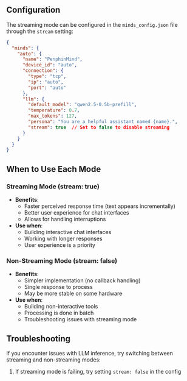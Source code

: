 ## Configuration

The streaming mode can be configured in the `minds_config.json` file through the `stream` setting:

```json
{
  "minds": {
    "auto": {
      "name": "PenphinMind",
      "device_id": "auto",
      "connection": {
        "type": "tcp",
        "ip": "auto",
        "port": "auto"
      },
      "llm": {
        "default_model": "qwen2.5-0.5b-prefill",
        "temperature": 0.7,
        "max_tokens": 127,
        "persona": "You are a helpful assistant named {name}.",
        "stream": true  // Set to false to disable streaming
      }
    }
  }
}
``` 

## When to Use Each Mode

### Streaming Mode (stream: true)
- **Benefits**: 
  - Faster perceived response time (text appears incrementally)
  - Better user experience for chat interfaces
  - Allows for handling interruptions
- **Use when**:
  - Building interactive chat interfaces
  - Working with longer responses
  - User experience is a priority

### Non-Streaming Mode (stream: false)
- **Benefits**:
  - Simpler implementation (no callback handling)
  - Single response to process
  - May be more stable on some hardware
- **Use when**:
  - Building non-interactive tools
  - Processing is done in batch
  - Troubleshooting issues with streaming mode

## Troubleshooting

If you encounter issues with LLM inference, try switching between streaming and non-streaming modes:

1. If streaming mode is failing, try setting `stream: false` in the config 